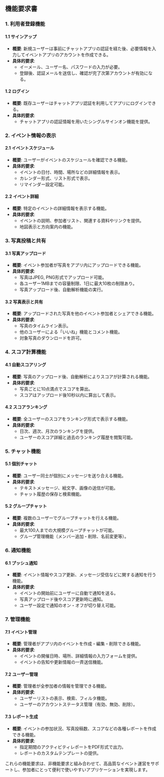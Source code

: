 ## 機能要求書

### 1. 利用者登録機能

#### 1.1 サインアップ
- **概要**: 新規ユーザーは事前にチャットアプリの認証を経た後、必要情報を入力してイベントアプリのアカウントを作成できる。
- **具体的要求**:
  - イーメール、ユーザー名、パスワードの入力が必要。
  - 登録後、認証メールを送信し、確認が完了次第アカウントが有効になる。

#### 1.2 ログイン
- **概要**: 既存ユーザーはチャットアプリ認証を利用してアプリにログインできる。
- **具体的要求**:
  - チャットアプリの認証情報を用いたシングルサインオン機能を提供。

### 2. イベント情報の表示

#### 2.1 イベントスケジュール
- **概要**: ユーザーがイベントのスケジュールを確認できる機能。
- **具体的要求**:
  - イベントの日付、時間、場所などの詳細情報を表示。
  - カレンダー形式、リスト形式で表示。
  - リマインダー設定可能。

#### 2.2 イベント詳細
- **概要**: 特定のイベントの詳細情報を表示する機能。
- **具体的要求**:
  - イベントの説明、参加者リスト、関連する資料やリンクを提供。
  - 地図表示と方向案内の機能。

### 3. 写真投稿と共有

#### 3.1 写真アップロード
- **概要**: イベント参加者が写真をアプリ内にアップロードできる機能。
- **具体的要求**:
  - 写真はJPEG, PNG形式でアップロード可能。
  - 各ユーザー1MBまでの容量制限、1日に最大10枚の制限あり。
  - 写真アップロード後、自動解析機能の実行。

#### 3.2 写真表示と共有
- **概要**: アップロードされた写真を他のイベント参加者とシェアできる機能。
- **具体的要求**:
  - 写真のタイムライン表示。
  - 他のユーザーによる「いいね」機能とコメント機能。
  - 対象写真のダウンロードを許可。

### 4. スコア計算機能

#### 4.1 自動スコアリング
- **概要**: 写真のアップロード後、自動解析によりスコアが計算される機能。
- **具体的要求**:
  - 写真ごとに10点満点でスコアを算出。
  - スコアはアップロード後10秒以内に算出して表示。

#### 4.2 スコアランキング
- **概要**: 全ユーザーのスコアをランキング形式で表示する機能。
- **具体的要求**:
  - 日次、週次、月次のランキングを提供。
  - ユーザーのスコア詳細と過去のランキング履歴を閲覧可能。

### 5. チャット機能

#### 5.1 個別チャット
- **概要**: ユーザー同士が個別にメッセージを送り合える機能。
- **具体的要求**:
  - テキストメッセージ、絵文字、画像の送信が可能。
  - チャット履歴の保存と検索機能。

#### 5.2 グループチャット
- **概要**: 複数のユーザーでグループチャットを行える機能。
- **具体的要求**:
  - 最大100人までの大規模グループチャットが可能。
  - グループ管理機能（メンバー追加・削除、名前変更等）。

### 6. 通知機能

#### 6.1 プッシュ通知
- **概要**: イベント情報やスコア更新、メッセージ受信などに関する通知を行う機能。
- **具体的要求**:
  - イベントの開始前にユーザーに自動で通知を送る。
  - 写真アップロード後やスコア更新時に通知。
  - ユーザー設定で通知のオン・オフが切り替え可能。

### 7. 管理機能

#### 7.1 イベント管理
- **概要**: 管理者がアプリ内のイベントを作成・編集・削除できる機能。
- **具体的要求**:
  - イベントの開催日時、場所、詳細情報の入力フォームを提供。
  - イベントの告知や更新情報の一斉送信機能。

#### 7.2 ユーザー管理
- **概要**: 管理者が全参加者の情報を管理できる機能。
- **具体的要求**:
  - ユーザーリストの表示、検索、フィルタ機能。
  - ユーザーのアカウントステータス管理（有効、無効、削除）。

#### 7.3 レポート生成
- **概要**: イベントの参加状況、写真投稿数、スコアなどの各種レポートを作成できる機能。
- **具体的要求**:
  - 指定期間のアクティビティレポートをPDF形式で出力。
  - レポートのカスタムテンプレートの提供。

これらの機能要求は、非機能要求と組み合わせて、高品質なイベント運営をサポートし、参加者にとって便利で使いやすいアプリケーションを実現します。